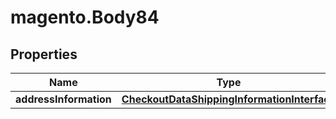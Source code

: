 # magento.Body84

## Properties
Name | Type | Description | Notes
------------ | ------------- | ------------- | -------------
**addressInformation** | [**CheckoutDataShippingInformationInterface**](CheckoutDataShippingInformationInterface.md) |  | 



